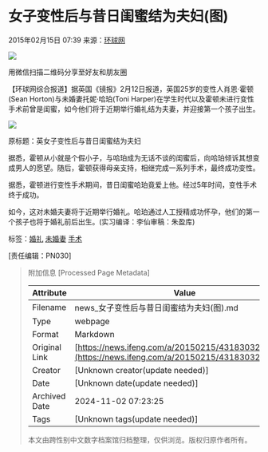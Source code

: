 # 女子变性后与昔日闺蜜结为夫妇(图)

2015年02月15日 07:39 来源：[环球网](http://look.huanqiu.com/article/2015-02/5683262.html)

![](http://h2.ifengimg.com/0f56ee67a4c375c2/2013/1106/indeccode.png)

用微信扫描二维码分享至好友和朋友圈

【环球网综合报道】据英国《镜报》2月12日报道，英国25岁的变性人肖恩·霍顿(Sean Horton)与未婚妻托妮·哈珀(Toni Harper)在学生时代以及霍顿未进行变性手术前曾是闺蜜，如今他们将于近期举行婚礼结为夫妻，并迎接第一个孩子出生。

![](http://y1.ifengimg.com/cmpp/2015/02/15/08/e4843189-ff07-4832-93ad-5d6dea5276f9_size49_w600_h399.jpg)

原标题：英女子变性后与昔日闺蜜结为夫妇

据悉，霍顿从小就是个假小子，与哈珀成为无话不谈的闺蜜后，向哈珀倾诉其想变成男人的愿望。随后，霍顿获得母亲支持，相继完成一系列手术，最终成功变性。

据悉，霍顿进行变性手术期间，昔日闺蜜哈珀竟爱上他。经过5年时间，变性手术终于成功。

如今，这对未婚夫妻将于近期举行婚礼。哈珀通过人工授精成功怀孕，他们的第一个孩子也将于婚礼前后出生。(实习编译：李仙审稿：朱盈库)

标签：[婚礼](http://search.ifeng.com/sofeng/search.action?c=1&q=%E5%A9%9A%E7%A4%BC) [未婚妻](http://search.ifeng.com/sofeng/search.action?c=1&q=%E6%9C%AA%E5%A9%9A%E5%A6%BB) [手术](http://search.ifeng.com/sofeng/search.action?c=1&q=%E6%89%8B%E6%9C%AF)

\[责任编辑：PN030\]

> 附加信息 [Processed Page Metadata]
>
> | Attribute       | Value                                  |
> |-----------------|----------------------------------------|
> | Filename        | news_女子变性后与昔日闺蜜结为夫妇(图).md                             |
> | Type            | webpage                                 |
> | Format          | Markdown                               |
> | Original Link   | [https://news.ifeng.com/a/20150215/43183032_0.shtml](https://news.ifeng.com/a/20150215/43183032_0.shtml)                       |
> | Creator         | [Unknown creator(update needed)]                              |
> | Date            | [Unknown date(update needed)]                                 |
> | Archived Date   | 2024-11-02 07:23:25                             |
> | Tags            | [Unknown tags(update needed)]                                 |
>
> 本文由跨性别中文数字档案馆归档整理，仅供浏览。版权归原作者所有。
>